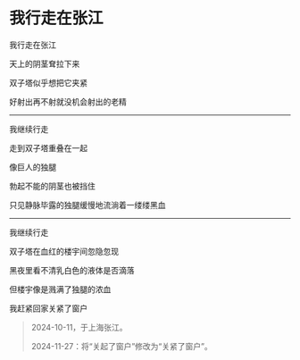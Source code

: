 # 我行走在张江

我行走在张江

天上的阴茎耷拉下来

双子塔似乎想把它夹紧

好射出再不射就没机会射出的老精

---

我继续行走

走到双子塔重叠在一起

像巨人的独腿

勃起不能的阴茎也被挡住

只见静脉毕露的独腿缓慢地流淌着一缕缕黑血

---

我继续行走

双子塔在血红的楼宇间忽隐忽现

黑夜里看不清乳白色的液体是否滴落

但楼宇像是溅满了独腿的浓血

我赶紧回家关紧了窗户

> 2024-10-11，于上海张江。
>
> 2024-11-27：将“关起了窗户”修改为“关紧了窗户”。
